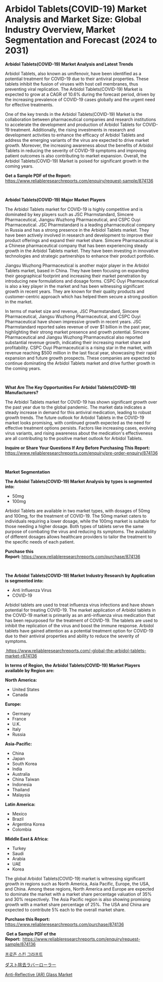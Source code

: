 <p><h1>Arbidol Tablets(COVID-19) Market Analysis and Market Size: Global Industry Overview, Market Segmentation and Forecast (2024 to 2031)</h1></p><p><strong>Arbidol Tablets(COVID-19) Market Analysis and Latest Trends</strong></p>
<p><p>Arbidol Tablets, also known as umifenovir, have been identified as a potential treatment for COVID-19 due to their antiviral properties. These tablets inhibit the fusion of viruses with host cell membranes, thus preventing viral replication. The Arbidol Tablets(COVID-19) Market is expected to grow at a CAGR of 10.6% during the forecast period, driven by the increasing prevalence of COVID-19 cases globally and the urgent need for effective treatments.</p><p>One of the key trends in the Arbidol Tablets(COVID-19) Market is the collaboration between pharmaceutical companies and research institutions to accelerate the development and production of Arbidol Tablets for COVID-19 treatment. Additionally, the rising investments in research and development activities to enhance the efficacy of Arbidol Tablets and address the emerging variants of the virus are expected to drive market growth. Moreover, the increasing awareness about the benefits of Arbidol Tablets in reducing the severity of COVID-19 symptoms and improving patient outcomes is also contributing to market expansion. Overall, the Arbidol Tablets(COVID-19) Market is poised for significant growth in the coming years.</p></p>
<p><strong>Get a Sample PDF of the Report:&nbsp;</strong> <a href="https://www.reliableresearchreports.com/enquiry/request-sample/874136">https://www.reliableresearchreports.com/enquiry/request-sample/874136</a></p>
<p>&nbsp;</p>
<p><strong>Arbidol Tablets(COVID-19) Major Market Players</strong></p>
<p><p>The Arbidol Tablets market for COVID-19 is highly competitive and is dominated by key players such as JSC Pharmstandard, Simcere Pharmaceutical, Jiangsu Wuzhong Pharmaceutical, and CSPC Ouyi Pharmaceutical. JSC Pharmstandard is a leading pharmaceutical company in Russia and has a strong presence in the Arbidol Tablets market. They have been actively involved in research and development to improve their product offerings and expand their market share. Simcere Pharmaceutical is a Chinese pharmaceutical company that has been experiencing steady growth in the Arbidol Tablets market. They have been investing in innovative technologies and strategic partnerships to enhance their product portfolio.</p><p>Jiangsu Wuzhong Pharmaceutical is another major player in the Arbidol Tablets market, based in China. They have been focusing on expanding their geographical footprint and increasing their market penetration by introducing new formulations and dosage forms. CSPC Ouyi Pharmaceutical is also a key player in the market and has been witnessing significant growth in recent years. They are known for their quality products and customer-centric approach which has helped them secure a strong position in the market.</p><p>In terms of market size and revenue, JSC Pharmstandard, Simcere Pharmaceutical, Jiangsu Wuzhong Pharmaceutical, and CSPC Ouyi Pharmaceutical have shown impressive growth in recent years. JSC Pharmstandard reported sales revenue of over $1 billion in the past year, highlighting their strong market presence and growth potential. Simcere Pharmaceutical and Jiangsu Wuzhong Pharmaceutical also reported substantial revenue growth, indicating their increasing market share and profitability. CSPC Ouyi Pharmaceutical is a rising star in the market, with revenue reaching $500 million in the last fiscal year, showcasing their rapid expansion and future growth prospects. These companies are expected to continue dominating the Arbidol Tablets market and drive further growth in the coming years.</p></p>
<p>&nbsp;</p>
<p><strong>What Are The Key Opportunities For Arbidol Tablets(COVID-19) Manufacturers?</strong></p>
<p><p>The Arbidol Tablets market for COVID-19 has shown significant growth over the past year due to the global pandemic. The market data indicates a steady increase in demand for this antiviral medication, leading to robust growth trends. The future outlook for Arbidol Tablets in the COVID-19 market looks promising, with continued growth expected as the need for effective treatment options persists. Factors like increasing cases, evolving virus variants, and rising awareness about the medication's effectiveness are all contributing to the positive market outlook for Arbidol Tablets.</p></p>
<p><strong>Inquire or Share Your Questions If Any Before Purchasing This Report:</strong> <a href="https://www.reliableresearchreports.com/enquiry/pre-order-enquiry/874136">https://www.reliableresearchreports.com/enquiry/pre-order-enquiry/874136</a></p>
<p>&nbsp;</p>
<p><strong>Market Segmentation</strong></p>
<p><strong>The Arbidol Tablets(COVID-19) Market Analysis by types is segmented into:</strong></p>
<p><ul><li>50mg</li><li>100mg</li></ul></p>
<p><p>Arbidol Tablets are available in two market types, with dosages of 50mg and 100mg, for the treatment of COVID-19. The 50mg market caters to individuals requiring a lower dosage, while the 100mg market is suitable for those needing a higher dosage. Both types of tablets serve the same purpose of combating the virus and reducing its symptoms. The availability of different dosages allows healthcare providers to tailor the treatment to the specific needs of each patient.</p></p>
<p><strong>Purchase this Report:&nbsp;</strong><a href="https://www.reliableresearchreports.com/purchase/874136">https://www.reliableresearchreports.com/purchase/874136</a></p>
<p>&nbsp;</p>
<p><strong>The Arbidol Tablets(COVID-19) Market Industry Research by Application is segmented into:</strong></p>
<p><ul><li>Anti Influenza Virus</li><li>COVID-19</li></ul></p>
<p><p>Arbidol tablets are used to treat influenza virus infections and have shown potential for treating COVID-19. The market application of Arbidol tablets in the COVID-19 market is primarily as an anti-influenza virus medication that has been repurposed for the treatment of COVID-19. The tablets are used to inhibit the replication of the virus and boost the immune response. Arbidol tablets have gained attention as a potential treatment option for COVID-19 due to their antiviral properties and ability to reduce the severity of symptoms.</p></p>
<p><a href="https://www.reliableresearchreports.com/-global-the-arbidol-tablets-market-r874136">&nbsp;https://www.reliableresearchreports.com/-global-the-arbidol-tablets-market-r874136</a></p>
<p><strong>In terms of Region, the Arbidol Tablets(COVID-19) Market Players available by Region are:</strong></p>
<p>
    <p> <strong> North America: </strong>
        <ul>
            <li>United States</li>
            <li>Canada</li>
        </ul>
        </p> 
    <p> <strong> Europe: </strong>
        <ul>
            <li>Germany</li>
            <li>France</li>
            <li>U.K.</li>
            <li>Italy</li>
            <li>Russia</li>
        </ul>
        </p> 
    <p> <strong> Asia-Pacific: </strong>
        <ul>
            <li>China</li>
            <li>Japan</li>
            <li>South Korea</li>
            <li>India</li>
            <li>Australia</li>
            <li>China Taiwan</li>
            <li>Indonesia</li>
            <li>Thailand</li>
            <li>Malaysia</li>
        </ul>
        </p> 
    <p> <strong> Latin America: </strong>
        <ul>
            <li>Mexico</li>
            <li>Brazil</li>
            <li>Argentina Korea</li>
            <li>Colombia</li>
        </ul>
        </p> 
    <p> <strong> Middle East & Africa: </strong>
        <ul>
            <li>Turkey</li>
            <li>Saudi</li>
            <li>Arabia</li>
            <li>UAE</li>
            <li>Korea</li>
        </ul>
    </p>
    </p>
<p><p>The global Arbidol Tablets(COVID-19) market is witnessing significant growth in regions such as North America, Asia Pacific, Europe, the USA, and China. Among these regions, North America and Europe are expected to dominate the market with a market share percentage valuation of 35% and 30% respectively. The Asia Pacific region is also showing promising growth with a market share percentage of 25%. The USA and China are expected to contribute 5% each to the overall market share.</p></p>
<p><strong>Purchase this Report: </strong><a href="https://www.reliableresearchreports.com/purchase/874136">https://www.reliableresearchreports.com/purchase/874136</a></p>
<p>&nbsp;<strong>Get a Sample PDF of the Report:&nbsp;&nbsp;</strong><a href="https://www.reliableresearchreports.com/enquiry/request-sample/874136">https://www.reliableresearchreports.com/enquiry/request-sample/874136</a></p>
<p><strong></strong></p>
<p><p><a href="https://medium.com/@lottierunte44/%EB%8F%99%EA%B2%B0-%ED%94%BC%EB%B6%80-%EC%9D%B4%EC%8B%9D-%EC%8B%9C%EC%9E%A5-%EC%8B%9C%EC%9E%A5-%EC%A0%90%EC%9C%A0%EC%9C%A8-%EC%8B%9C%EC%9E%A5-%EB%8F%99%ED%96%A5-%EB%B0%8F-%EB%AF%B8%EB%9E%98-%EC%84%B1%EC%9E%A5-%ED%83%90%EC%83%89-c044613f5c7a">프로즌 스킨 그라프트</a></p><p><a href="https://github.com/oqxogxyvqe90775/Market-Research-Report-List-2/blob/main/726449284596.md">ダスト除去ラバーローラー</a></p><p><a href="https://github.com/JennyferFeil2023/Market-Research-Report-List-1/blob/main/anti-reflective-ar-glass-market.md">Anti-Reflective (AR) Glass Market</a></p></p>